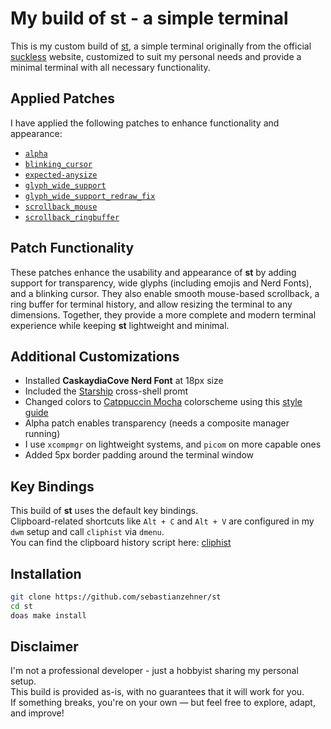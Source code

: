 # My build of st - a simple terminal

This is my custom build of [st](https://st.suckless.org/), a simple terminal originally from the official [suckless](https://suckless.org/) website, customized to suit my personal needs and provide a minimal terminal with all necessary functionality.

## Applied Patches

I have applied the following patches to enhance functionality and appearance:

- [`alpha`](https://st.suckless.org/patches/alpha/)
- [`blinking_cursor`](https://st.suckless.org/patches/blinking_cursor/)
- [`expected-anysize`](https://st.suckless.org/patches/anysize/)
- [`glyph_wide_support`](https://st.suckless.org/patches/glyph_wide_support/)
- [`glyph_wide_support_redraw_fix`](https://github.com/LukeSmithxyz/st/pull/349)
- [`scrollback_mouse`](https://st.suckless.org/patches/scrollback/)
- [`scrollback_ringbuffer`](https://st.suckless.org/patches/scrollback/)

## Patch Functionality

These patches enhance the usability and appearance of **st** by adding support for transparency, wide glyphs (including emojis and Nerd Fonts), and a blinking cursor. They also enable smooth mouse-based scrollback, a ring buffer for terminal history, and allow resizing the terminal to any dimensions. Together, they provide a more complete and modern terminal experience while keeping **st** lightweight and minimal.

## Additional Customizations

- Installed **CaskaydiaCove Nerd Font** at 18px size
- Included the [Starship](https://starship.rs/) cross-shell promt
- Changed colors to [Catppuccin Mocha](https://github.com/catppuccin/catppuccin) colorscheme using this [style guide](https://github.com/catppuccin/catppuccin/blob/main/docs/style-guide.md)
- Alpha patch enables transparency (needs a composite manager running)
- I use `xcompmgr` on lightweight systems, and `picom` on more capable ones
- Added 5px border padding around the terminal window

## Key Bindings

This build of **st** uses the default key bindings.  
Clipboard-related shortcuts like `Alt + C` and `Alt + V` are configured in my `dwm` setup and call `cliphist` via `dmenu`.  
You can find the clipboard history script here: [cliphist](https://github.com/sebastianzehner/cliphist)

## Installation

```bash
git clone https://github.com/sebastianzehner/st
cd st
doas make install
```

## Disclaimer

I'm not a professional developer - just a hobbyist sharing my personal setup.  
This build is provided as-is, with no guarantees that it will work for you.  
If something breaks, you're on your own — but feel free to explore, adapt, and improve!
